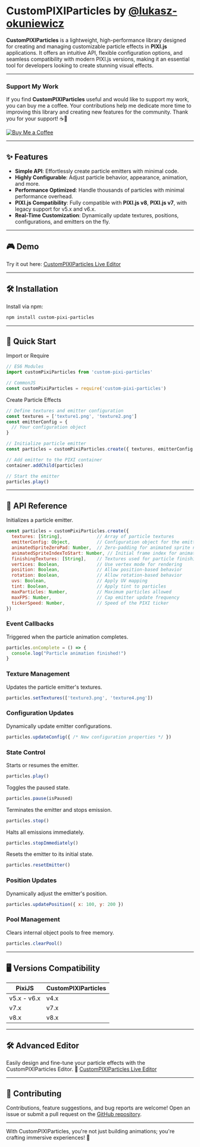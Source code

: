 # CustomPIXIParticles by [@lukasz-okuniewicz](http://github.com/lukasz-okuniewicz)

**CustomPIXIParticles** is a lightweight, high-performance library designed for creating and managing customizable particle effects in **PIXI.js** applications. It offers an intuitive API, flexible configuration options, and seamless compatibility with modern PIXI.js versions, making it an essential tool for developers looking to create stunning visual effects.

---

### Support My Work
If you find **CustomPIXIParticles** useful and would like to support my work, you can buy me a coffee. Your contributions help me dedicate more time to improving this library and creating new features for the community. Thank you for your support! ☕💖

[![Buy Me a Coffee](https://img.shields.io/badge/Buy%20Me%20a%20Coffee-Support%20My%20Work-orange?logo=buy-me-a-coffee&logoColor=white)](https://buymeacoffee.com/lukasz.okuniewicz)

---

## ✨ Features
- **Simple API**: Effortlessly create particle emitters with minimal code.
- **Highly Configurable**: Adjust particle behavior, appearance, animation, and more.
- **Performance Optimized**: Handle thousands of particles with minimal performance overhead.
- **PIXI.js Compatibility**: Fully compatible with **PIXI.js v8**, **PIXI.js v7**, with legacy support for v5.x and v6.x.
- **Real-Time Customization**: Dynamically update textures, positions, configurations, and emitters on the fly.

---

## 🎮 Demo
Try it out here: [CustomPIXIParticles Live Editor](https://okuniewicz.eu/)

---

## 🛠️ Installation

Install via npm:

```bash
npm install custom-pixi-particles
```

---

## 🚀 Quick Start
Import or Require
```javascript
// ES6 Modules
import customPixiParticles from 'custom-pixi-particles'

// CommonJS
const customPixiParticles = require('custom-pixi-particles')
```

Create Particle Effects
```javascript
// Define textures and emitter configuration
const textures = ['texture1.png', 'texture2.png']
const emitterConfig = {
  // Your configuration object
}

// Initialize particle emitter
const particles = customPixiParticles.create({ textures, emitterConfig })

// Add emitter to the PIXI container
container.addChild(particles)

// Start the emitter
particles.play()
```

---

## 📖 API Reference
Initializes a particle emitter.
```javascript
const particles = customPixiParticles.create({
  textures: [String],             // Array of particle textures
  emitterConfig: Object,          // Configuration object for the emitter
  animatedSpriteZeroPad: Number,  // Zero-padding for animated sprite names
  animatedSpriteIndexToStart: Number, // Initial frame index for animated sprites
  finishingTextures: [String],    // Textures used for particle finishing
  vertices: Boolean,              // Use vertex mode for rendering
  position: Boolean,              // Allow position-based behavior
  rotation: Boolean,              // Allow rotation-based behavior
  uvs: Boolean,                   // Apply UV mapping
  tint: Boolean,                  // Apply tint to particles
  maxParticles: Number,           // Maximum particles allowed
  maxFPS: Number,                 // Cap emitter update frequency
  tickerSpeed: Number,            // Speed of the PIXI ticker
})
```

### Event Callbacks
Triggered when the particle animation completes.
```javascript
particles.onComplete = () => {
  console.log("Particle animation finished!")
}
```

### Texture Management
Updates the particle emitter's textures.
```javascript
particles.setTextures(['texture3.png', 'texture4.png'])
```

### Configuration Updates
Dynamically update emitter configurations.
```javascript
particles.updateConfig({ /* New configuration properties */ })
```

### State Control
Starts or resumes the emitter.
```javascript
particles.play()
```
Toggles the paused state.
```javascript
particles.pause(isPaused)
```
Terminates the emitter and stops emission.
```javascript
particles.stop()
```
Halts all emissions immediately.
```javascript
particles.stopImmediately()
```
Resets the emitter to its initial state.
```javascript
particles.resetEmitter()
```

### Position Updates
Dynamically adjust the emitter's position.
```javascript
particles.updatePosition({ x: 100, y: 200 })
```

### Pool Management
Clears internal object pools to free memory.
```javascript
particles.clearPool()
```

---

## 🖥️ Versions Compatibility
| PixiJS      | CustomPIXIParticles |
|-------------|---------------------|
| v5.x - v6.x | v4.x                |
| v7.x        | v7.x                |
| v8.x        | v8.x                |

---

## 🛠️ Advanced Editor
Easily design and fine-tune your particle effects with the CustomPIXIParticles Editor.
🔗 [CustomPIXIParticles Live Editor](https://okuniewicz.eu/)

---

## 🤝 Contributing
Contributions, feature suggestions, and bug reports are welcome! Open an issue or submit a pull request on the [GitHub repository](https://github.com/lukasz-okuniewicz/custom-pixi-particles).

---

With CustomPIXIParticles, you're not just building animations; you're crafting immersive experiences! 🌟
